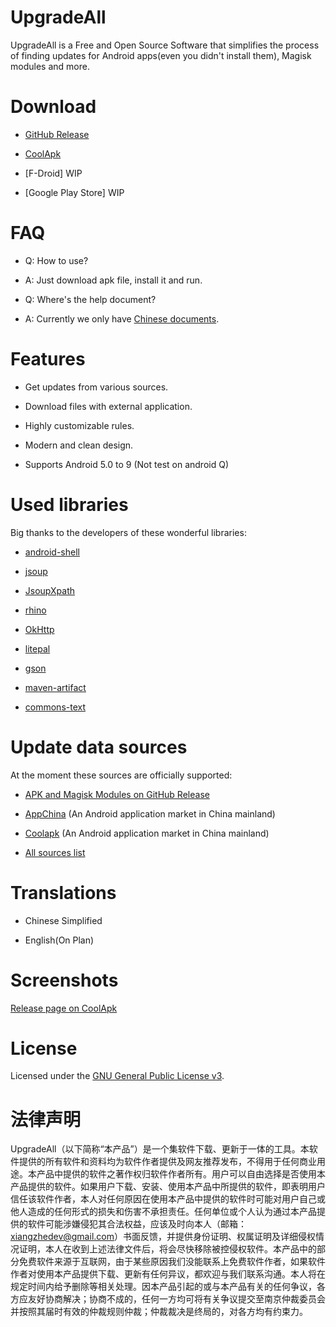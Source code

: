# UpgradeAll

UpgradeAll is a Free and Open Source Software that simplifies the process of finding updates for Android apps(even you didn't install them), Magisk modules and more. 

# Download

* [GitHub Release](https://github.com/DUpdateSystem/UpgradeAll/releases/)

* [CoolApk](https://www.coolapk.com/apk/net.xzos.upgradeall)

* [F-Droid] WIP

* [Google Play Store] WIP

# FAQ

* Q: How to use?

* A: Just download apk file, install it and run.

* Q: Where's the help document?

* A: Currently we only have [Chinese documents](https://upgradeall.now.sh/).

# Features

* Get updates from various sources.

* Download files with external application.

* Highly customizable rules.

* Modern and clean design.

* Supports Android 5.0 to 9 (Not test on android Q)



# Used libraries

Big thanks to the developers of these wonderful libraries:

* [android-shell](https://github.com/jaredrummler/AndroidShell)
* [jsoup](https://jsoup.org/)
* [JsoupXpath](https://github.com/zhegexiaohuozi/JsoupXpath)
* [rhino](https://github.com/mozilla/rhino)

* [OkHttp](https://github.com/square/okhttp)
* [litepal](https://github.com/LitePalFramework/LitePal)
* [gson](https://github.com/google/gson)
* [maven-artifact](http://maven.apache.org/maven-artifact/)
* [commons-text](https://commons.apache.org/text/)

# Update data sources

At the moment these sources are officially supported:

* [APK and Magisk Modules on GitHub Release](https://github.com)

* [AppChina](http://www.appchina.com) (An Android application market in China mainland)

* [Coolapk](https://www.coolapk.com) (An Android application market in China mainland)

* [All sources list](https://github.com/xz-dev/UpgradeAll-rules/)

# Translations

* Chinese Simplified

* English(On Plan)

# Screenshots

[Release page on CoolApk](https://www.coolapk.com/apk/net.xzos.upgradeall)

# License

Licensed under the [GNU General Public License v3](https://www.gnu.org/licenses/gpl-3.0.en.html).

# 法律声明

UpgradeAll（以下简称“本产品”）是一个集软件下载、更新于一体的工具。本软件提供的所有软件和资料均为软件作者提供及网友推荐发布，不得用于任何商业用途。本产品中提供的软件之著作权归软件作者所有。用户可以自由选择是否使用本产品提供的软件。如果用户下载、安装、使用本产品中所提供的软件，即表明用户信任该软件作者，本人对任何原因在使用本产品中提供的软件时可能对用户自己或他人造成的任何形式的损失和伤害不承担责任。任何单位或个人认为通过本产品提供的软件可能涉嫌侵犯其合法权益，应该及时向本人（邮箱：xiangzhedev@gmail.com）书面反馈，并提供身份证明、权属证明及详细侵权情况证明，本人在收到上述法律文件后，将会尽快移除被控侵权软件。本产品中的部分免费软件来源于互联网，由于某些原因我们没能联系上免费软件作者，如果软件作者对使用本产品提供下载、更新有任何异议，都欢迎与我们联系沟通。本人将在规定时间内给予删除等相关处理。因本产品引起的或与本产品有关的任何争议，各方应友好协商解决；协商不成的，任何一方均可将有关争议提交至南京仲裁委员会并按照其届时有效的仲裁规则仲裁；仲裁裁决是终局的，对各方均有约束力。
